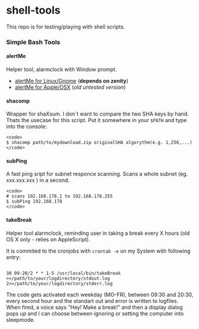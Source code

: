 # shell-tools

This repo is for testing/playing with shell scripts.


<h3>Simple Bash Tools</h3>


<h4>alertMe</h4>

Helper tool, alarmclock with Window prompt.

- [alertMe for Linux/Gnome](tools_simple/alertMe_gnome) (**depends on zenity**)
- [alertMe for Apple/OSX](rehaut/shell-tools/tools_simple/alertMe_MAC) (*old untested version*)


<h4>shacomp</h4>

Wrapper for shaXsum. I don´t want to compare the two SHA keys by hand.
Thats the usecase for this script. Put it somewhere in your <code>$PATH</code> and type into the console:

	<code>
	$ shacomp path/to/mydownload.zip originalSHA algorythm(e.g. 1,256,...)
	</code>


<h4>subPing</h4>

A fast ping sript for subnet responce scanning. Scans a whole subnet (eg. xxx.xxx.xxx ) in a second.

	<code>
	# scans 192.168.178.1 to 192.168.178.255
	$ subPing 192.168.178
	</code>


<h4>takeBreak</h4>

Helper tool alarmclock, reminding user in taking a break every X hours (old OS X only - relies on AppleScript).

It is commited to the cronjobs with <code>crontab -e</code> on my System with following entry:

<code>
30 09-20/2 * * 1-5 /usr/local/bin/takeBreak >>/path/to/your/logdirectory/stdout.log 2>>/path/to/your/logdirectory/stderr.log
</code>

The code gets activated each weekday (MO-FR), between 09:30 and 20:30, every second hour and the standart out and error is written to logfiles.
When fired, a voice says "Hey! Make a break!" and then a display dialog pops up and I can choose between ignoring or setting the computer into sleepmode.